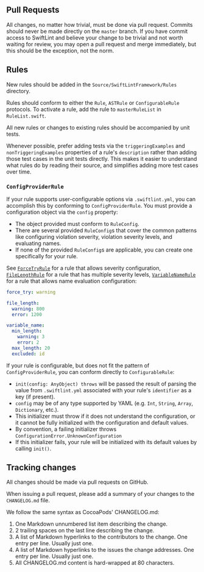 ## Pull Requests

All changes, no matter how trivial, must be done via pull request. Commits
should never be made directly on the `master` branch. If you have commit access
to SwiftLint and believe your change to be trivial and not worth waiting for
review, you may open a pull request and merge immediately, but this should be
the exception, not the norm.

## Rules

New rules should be added in the `Source/SwiftLintFramework/Rules` directory.

Rules should conform to either the `Rule`, `ASTRule` or `ConfigurableRule`
protocols. To activate a rule, add the rule to `masterRuleList` in
`RuleList.swift`.

All new rules or changes to existing rules should be accompanied by unit tests.

Whenever possible, prefer adding tests via the `triggeringExamples` and
`nonTriggeringExamples` properties of a rule's `description` rather than adding
those test cases in the unit tests directly. This makes it easier to understand
what rules do by reading their source, and simplifies adding more test cases
over time.

### `ConfigProviderRule`

If your rule supports user-configurable options via `.swiftlint.yml`, you can
accomplish this by conforming to `ConfigProviderRule`. You must provide a
configuration object via the `config` property:

* The object provided must conform to `RuleConfig`.
* There are several provided `RuleConfig`s that cover the common patterns like
  configuring violation severity, violation severity levels, and evaluating
  names.
* If none of the provided `RuleConfig`s are applicable, you can create one
  specifically for your rule.

See [`ForceTryRule`](https://github.com/realm/SwiftLint/blob/master/Source/SwiftLintFramework/Rules/ForceCastRule.swift)
for a rule that allows severity configuration,
[`FileLengthRule`](https://github.com/realm/SwiftLint/blob/master/Source/SwiftLintFramework/Rules/FileLengthRule.swift)
for a rule that has multiple severity levels,
[`VariableNameRule`](https://github.com/realm/SwiftLint/blob/master/Source/SwiftLintFramework/Rules/VariableNameRule.swift)
for a rule that allows name evaluation configuration:

``` yaml
force_try: warning

file_length:
  warning: 800
  error: 1200

variable_name:
  min_length:
    warning: 3
    error: 2
  max_length: 20
  excluded: id
```

If your rule is configurable, but does not fit the pattern of
`ConfigProviderRule`, you can conform directly to `ConfigurableRule`:

* `init(config: AnyObject) throws` will be passed the result of parsing the
  value from `.swiftlint.yml` associated with your rule's `identifier` as a key
  (if present).
* `config` may be of any type supported by YAML (e.g. `Int`, `String`, `Array`,
  `Dictionary`, etc.).
* This initializer must throw if it does not understand the configuration, or
  it cannot be fully initialized with the configuration and default values.
* By convention, a failing initializer throws
  `ConfigurationError.UnknownConfiguration`
* If this initializer fails, your rule will be initialized with its default
  values by calling `init()`.
  
## Tracking changes

All changes should be made via pull requests on GitHub.

When issuing a pull request, please add a summary of your changes to
the `CHANGELOG.md` file.

We follow the same syntax as CocoaPods' CHANGELOG.md:

1. One Markdown unnumbered list item describing the change.
2. 2 trailing spaces on the last line describing the change.
3. A list of Markdown hyperlinks to the contributors to the change. One entry
   per line. Usually just one.
4. A list of Markdown hyperlinks to the issues the change addresses. One entry
   per line. Usually just one.
5. All CHANGELOG.md content is hard-wrapped at 80 characters.
